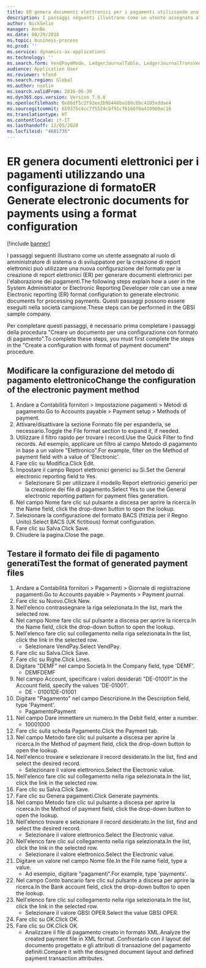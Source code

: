 ```yaml
---
title: ER genera documenti elettronici per i pagamenti utilizzando una configurazione di formato
description: I passaggi seguenti illustrano come un utente assegnato al ruolo di amministratore di sistema o di sviluppatore per la creazione di report elettronici può utilizzare una nuova configurazione del formato per la creazione di report elettronici (ER) per generare documenti elettronici per l'elaborazione dei pagamenti.
author: NickSelin
manager: AnnBe
ms.date: 08/29/2018
ms.topic: business-process
ms.prod: ''
ms.service: dynamics-ax-applications
ms.technology: ''
ms.search.form: VendPaymMode, LedgerJournalTable, LedgerJournalTransVendPaym, BankAccountTableLookUp
audience: Application User
ms.reviewer: kfend
ms.search.region: Global
ms.author: nselin
ms.search.validFrom: 2016-06-30
ms.dyn365.ops.version: Version 7.0.0
ms.openlocfilehash: 6e88df5c2f92ee2b9b448ba100c8bc4105eddae4
ms.sourcegitcommit: 659375c4cc7f5524cbf91cf6160f6a410960ac16
ms.translationtype: HT
ms.contentlocale: it-IT
ms.lasthandoff: 12/05/2020
ms.locfileid: "4681735"
---
```

# <a name="er-generate-electronic-documents-for-payments-using-a-format-configuration"></a><span data-ttu-id="bdfd2-103">ER genera documenti elettronici per i pagamenti utilizzando una configurazione di formato</span><span class="sxs-lookup"><span data-stu-id="bdfd2-103">ER Generate electronic documents for payments using a format configuration</span></span>

[!include [banner](../../includes/banner.md)]

<span data-ttu-id="bdfd2-104">I passaggi seguenti illustrano come un utente assegnato al ruolo di amministratore di sistema o di sviluppatore per la creazione di report elettronici può utilizzare una nuova configurazione del formato per la creazione di report elettronici (ER) per generare documenti elettronici per l'elaborazione dei pagamenti.</span><span class="sxs-lookup"><span data-stu-id="bdfd2-104">The following steps explain how a user in the System Administrator or Electronic Reporting Developer role can use a new Electronic reporting (ER) format configuration to generate electronic documents for processing payments.</span></span> <span data-ttu-id="bdfd2-105">Questi passaggi possono essere eseguiti nella società campione.</span><span class="sxs-lookup"><span data-stu-id="bdfd2-105">These steps can be performed in the GBSI sample company.</span></span>

<span data-ttu-id="bdfd2-106">Per completare questi passaggi, è necessario prima completare i passaggi della procedura "Creare un documento per una configurazione con formato di pagamento".</span><span class="sxs-lookup"><span data-stu-id="bdfd2-106">To complete these steps, you must first complete the steps in the "Create a configuration with format of payment document" procedure.</span></span>


## <a name="change-the-configuration-of-the-electronic-payment-method"></a><span data-ttu-id="bdfd2-107">Modificare la configurazione del metodo di pagamento elettronico</span><span class="sxs-lookup"><span data-stu-id="bdfd2-107">Change the configuration of the electronic payment method</span></span>
1. <span data-ttu-id="bdfd2-108">Andare a Contabilità fornitori > Impostazione pagamenti > Metodi di pagamento.</span><span class="sxs-lookup"><span data-stu-id="bdfd2-108">Go to Accounts payable > Payment setup > Methods of payment.</span></span>
2. <span data-ttu-id="bdfd2-109">Attivare/disattivare la sezione Formato file per espanderla, se necessario.</span><span class="sxs-lookup"><span data-stu-id="bdfd2-109">Toggle the File format section to expand it, if needed.</span></span>
3. <span data-ttu-id="bdfd2-110">Utilizzare il filtro rapido per trovare i record.</span><span class="sxs-lookup"><span data-stu-id="bdfd2-110">Use the Quick Filter to find records.</span></span> <span data-ttu-id="bdfd2-111">Ad esempio, applicare un filtro al campo Metodo di pagamento in base a un valore "Elettronico".</span><span class="sxs-lookup"><span data-stu-id="bdfd2-111">For example, filter on the Method of payment field with a value of 'Electronic'.</span></span>
4. <span data-ttu-id="bdfd2-112">Fare clic su Modifica.</span><span class="sxs-lookup"><span data-stu-id="bdfd2-112">Click Edit.</span></span>
5. <span data-ttu-id="bdfd2-113">Impostare il campo Report elettronici generici su Sì.</span><span class="sxs-lookup"><span data-stu-id="bdfd2-113">Set the General electronic reporting field to Yes.</span></span>
    * <span data-ttu-id="bdfd2-114">Selezionare Sì per utilizzare il modello Report elettronici generici per la creazione dei file di pagamento.</span><span class="sxs-lookup"><span data-stu-id="bdfd2-114">Select Yes to use the General electronic reporting pattern for payment files generation.</span></span>  
6. <span data-ttu-id="bdfd2-115">Nel campo Nome fare clic sul pulsante a discesa per aprire la ricerca.</span><span class="sxs-lookup"><span data-stu-id="bdfd2-115">In the Name field, click the drop-down button to open the lookup.</span></span>
7. <span data-ttu-id="bdfd2-116">Selezionare la configurazione del formato BACS (fittizia per il Regno Unito).</span><span class="sxs-lookup"><span data-stu-id="bdfd2-116">Select BACS (UK fictitious) format configuration.</span></span>
8. <span data-ttu-id="bdfd2-117">Fare clic su Salva.</span><span class="sxs-lookup"><span data-stu-id="bdfd2-117">Click Save.</span></span>
9. <span data-ttu-id="bdfd2-118">Chiudere la pagina.</span><span class="sxs-lookup"><span data-stu-id="bdfd2-118">Close the page.</span></span>

## <a name="test-the-format-of-generated-payment-files"></a><span data-ttu-id="bdfd2-119">Testare il formato dei file di pagamento generati</span><span class="sxs-lookup"><span data-stu-id="bdfd2-119">Test the format of generated payment files</span></span>
1. <span data-ttu-id="bdfd2-120">Andare a Contabilità fornitori > Pagamenti > Giornale di registrazione pagamenti.</span><span class="sxs-lookup"><span data-stu-id="bdfd2-120">Go to Accounts payable > Payments > Payment journal.</span></span>
2. <span data-ttu-id="bdfd2-121">Fare clic su Nuovo.</span><span class="sxs-lookup"><span data-stu-id="bdfd2-121">Click New.</span></span>
3. <span data-ttu-id="bdfd2-122">Nell'elenco contrassegnare la riga selezionata.</span><span class="sxs-lookup"><span data-stu-id="bdfd2-122">In the list, mark the selected row.</span></span>
4. <span data-ttu-id="bdfd2-123">Nel campo Nome fare clic sul pulsante a discesa per aprire la ricerca.</span><span class="sxs-lookup"><span data-stu-id="bdfd2-123">In the Name field, click the drop-down button to open the lookup.</span></span>
5. <span data-ttu-id="bdfd2-124">Nell'elenco fare clic sul collegamento nella riga selezionata.</span><span class="sxs-lookup"><span data-stu-id="bdfd2-124">In the list, click the link in the selected row.</span></span>
    * <span data-ttu-id="bdfd2-125">Selezionare VendPay.</span><span class="sxs-lookup"><span data-stu-id="bdfd2-125">Select VendPay.</span></span>  
6. <span data-ttu-id="bdfd2-126">Fare clic su Salva.</span><span class="sxs-lookup"><span data-stu-id="bdfd2-126">Click Save.</span></span>
7. <span data-ttu-id="bdfd2-127">Fare clic su Righe.</span><span class="sxs-lookup"><span data-stu-id="bdfd2-127">Click Lines.</span></span>
8. <span data-ttu-id="bdfd2-128">Digitare "DEMF" nel campo Società.</span><span class="sxs-lookup"><span data-stu-id="bdfd2-128">In the Company field, type 'DEMF'.</span></span>
    * <span data-ttu-id="bdfd2-129">DEMF</span><span class="sxs-lookup"><span data-stu-id="bdfd2-129">DEMF</span></span>  
9. <span data-ttu-id="bdfd2-130">Nel campo Account, specificare i valori desiderati "DE-01001".</span><span class="sxs-lookup"><span data-stu-id="bdfd2-130">In the Account field, specify the values 'DE-01001'.</span></span>
    * <span data-ttu-id="bdfd2-131">DE - 01001</span><span class="sxs-lookup"><span data-stu-id="bdfd2-131">DE-01001</span></span>  
10. <span data-ttu-id="bdfd2-132">Digitare "Pagamento" nel campo Descrizione.</span><span class="sxs-lookup"><span data-stu-id="bdfd2-132">In the Description field, type 'Payment'.</span></span>
    * <span data-ttu-id="bdfd2-133">Pagamento</span><span class="sxs-lookup"><span data-stu-id="bdfd2-133">Payment</span></span>  
11. <span data-ttu-id="bdfd2-134">Nel campo Dare immettere un numero.</span><span class="sxs-lookup"><span data-stu-id="bdfd2-134">In the Debit field, enter a number.</span></span>
    * <span data-ttu-id="bdfd2-135">1000</span><span class="sxs-lookup"><span data-stu-id="bdfd2-135">1000</span></span>  
12. <span data-ttu-id="bdfd2-136">Fare clic sulla scheda Pagamento.</span><span class="sxs-lookup"><span data-stu-id="bdfd2-136">Click the Payment tab.</span></span>
13. <span data-ttu-id="bdfd2-137">Nel campo Metodo fare clic sul pulsante a discesa per aprire la ricerca.</span><span class="sxs-lookup"><span data-stu-id="bdfd2-137">In the Method of payment field, click the drop-down button to open the lookup.</span></span>
14. <span data-ttu-id="bdfd2-138">Nell'elenco trovare e selezionare il record desiderato.</span><span class="sxs-lookup"><span data-stu-id="bdfd2-138">In the list, find and select the desired record.</span></span>
    * <span data-ttu-id="bdfd2-139">Selezionare il valore elettronico.</span><span class="sxs-lookup"><span data-stu-id="bdfd2-139">Select the Electronic value.</span></span>  
15. <span data-ttu-id="bdfd2-140">Nell'elenco fare clic sul collegamento nella riga selezionata.</span><span class="sxs-lookup"><span data-stu-id="bdfd2-140">In the list, click the link in the selected row.</span></span>
16. <span data-ttu-id="bdfd2-141">Fare clic su Salva.</span><span class="sxs-lookup"><span data-stu-id="bdfd2-141">Click Save.</span></span>
17. <span data-ttu-id="bdfd2-142">Fare clic su Genera pagamenti.</span><span class="sxs-lookup"><span data-stu-id="bdfd2-142">Click Generate payments.</span></span>
18. <span data-ttu-id="bdfd2-143">Nel campo Metodo fare clic sul pulsante a discesa per aprire la ricerca.</span><span class="sxs-lookup"><span data-stu-id="bdfd2-143">In the Method of payment field, click the drop-down button to open the lookup.</span></span>
19. <span data-ttu-id="bdfd2-144">Nell'elenco trovare e selezionare il record desiderato.</span><span class="sxs-lookup"><span data-stu-id="bdfd2-144">In the list, find and select the desired record.</span></span>
    * <span data-ttu-id="bdfd2-145">Selezionare il valore elettronico.</span><span class="sxs-lookup"><span data-stu-id="bdfd2-145">Select the Electronic value.</span></span>  
20. <span data-ttu-id="bdfd2-146">Nell'elenco fare clic sul collegamento nella riga selezionata.</span><span class="sxs-lookup"><span data-stu-id="bdfd2-146">In the list, click the link in the selected row.</span></span>
    * <span data-ttu-id="bdfd2-147">Selezionare il valore elettronico.</span><span class="sxs-lookup"><span data-stu-id="bdfd2-147">Select the Electronic value.</span></span>  
21. <span data-ttu-id="bdfd2-148">Digitare un valore nel campo Nome file.</span><span class="sxs-lookup"><span data-stu-id="bdfd2-148">In the File name field, type a value.</span></span>
    * <span data-ttu-id="bdfd2-149">Ad esempio, digitare "pagamenti".</span><span class="sxs-lookup"><span data-stu-id="bdfd2-149">For example, type 'payments'.</span></span>  
22. <span data-ttu-id="bdfd2-150">Nel campo Conto bancario fare clic sul pulsante a discesa per aprire la ricerca.</span><span class="sxs-lookup"><span data-stu-id="bdfd2-150">In the Bank account field, click the drop-down button to open the lookup.</span></span>
23. <span data-ttu-id="bdfd2-151">Nell'elenco fare clic sul collegamento nella riga selezionata.</span><span class="sxs-lookup"><span data-stu-id="bdfd2-151">In the list, click the link in the selected row.</span></span>
    * <span data-ttu-id="bdfd2-152">Selezionare il valore GBSI OPER.</span><span class="sxs-lookup"><span data-stu-id="bdfd2-152">Select the value GBSI OPER.</span></span>  
24. <span data-ttu-id="bdfd2-153">Fare clic su OK.</span><span class="sxs-lookup"><span data-stu-id="bdfd2-153">Click OK.</span></span>
25. <span data-ttu-id="bdfd2-154">Fare clic su OK.</span><span class="sxs-lookup"><span data-stu-id="bdfd2-154">Click OK.</span></span>
    * <span data-ttu-id="bdfd2-155">Analizzare il file di pagamento creato in formato XML.</span><span class="sxs-lookup"><span data-stu-id="bdfd2-155">Analyze the created payment file in XML format.</span></span> <span data-ttu-id="bdfd2-156">Confrontarlo con il layout del documento progettato e gli attributi di transazione del pagamento definiti.</span><span class="sxs-lookup"><span data-stu-id="bdfd2-156">Compare it with the designed document layout and defined payment transaction attributes.</span></span>  


